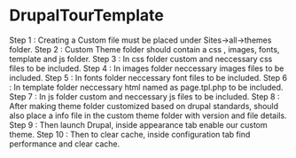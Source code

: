 # DrupalTourTemplate
Step 1 : Creating a Custom file must be placed under Sites->all->themes folder.
Step 2 : Custom Theme folder should contain a css , images, fonts, template and js folder.
Step 3 : In css folder custom and neccessary css files to be included.
Step 4 : In images folder neccessary images files to be included.
Step 5 : In fonts folder neccessary font files to be included.
Step 6 : In template folder neccessary html named as page.tpl.php to be included.
Step 7 : In js folder custom and neccessary js files to be included.
Step 8 : After making theme folder customized based on drupal standards, should also place a info file in the custom theme folder with version and file details.
Step 9 : Then launch Drupal, inside appearance tab enable our custom theme.
Step 10 : Then to clear cache, inside configuration tab find performance and clear cache.
